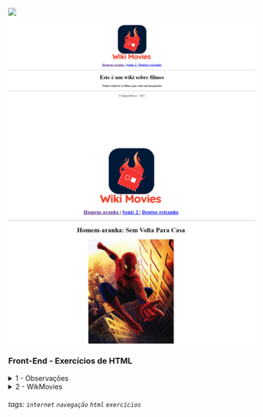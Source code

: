 ![](./assets/hd-header.png)
<img src="assets/Captura%20de%20tela%202022-10-24%20165326.png">
<img src="assets/Captura%20de%20tela%202022-10-24%20165420.png">

### Front-End - Exercícios de HTML

<details>
<summary>1 - Observações</summary>

- Fazer o fork desse repositório
- Clonar o repositório do fork
- Fazer o que é solicitado pelo exercício.
- Comitar cada página criada.
  - Exemplo:
    - `git commit -m "finalizada a pagina index"`
    - `git commit -m "finalizada a pagina sonic"`
    - `git commit -m "finalizada a pagina homem aranha"`
    - `git commit -m "finalizada a pagina doutor estranho"`
- É para existir 4 commits nesse exercício.
- Depois de comitar, realizar o push do repositório.
- Depois fazer o pull request do repositório do fork.
</details>

<details>
<summary>2 - WikMovies</summary>

- Seu objetivo é criar um Wiki de filmes.
- Seu projeto terá 3 páginas contento os filmes em lancamento.
  - Doutor Estranho
  - Sonic 2
  - Homem Aranha
- Deve ficar igual o exemplo das páginas abaixo.

> Pagina `index.html'

![](./assets/index.png)

> Pagina `homem-aranha.html'

![](./assets/homem-aranha.png)

> Pagina `sonic-2.html'

![](./assets/sonic-2.png)

> Pagina `doutor-estranho.html'

![](./assets/doutor-estranho.png)

</details>

###### tags: `internet` `navegação` `html` `exercícios`
